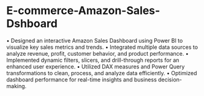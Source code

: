 # E-commerce-Amazon-Sales-Dshboard
• Designed an interactive Amazon Sales Dashboard using Power BI to visualize key sales metrics and trends.
• Integrated multiple data sources to analyze revenue, profit, customer behavior, and product performance.
• Implemented dynamic filters, slicers, and drill-through reports for an enhanced user experience.
• Utilized DAX measures and Power Query transformations to clean, process, and analyze data efficiently.
• Optimized dashboard performance for real-time insights and business decision-making.
